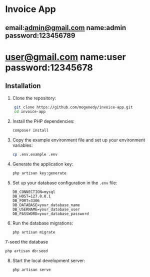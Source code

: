# Invoice App

email:admin@gmail.com
name:admin
password:123456789
---
user@gmail.com
name:user
password:12345678
====================
## Installation
1. Clone the repository:
```bash
    git clone https://github.com/mogenedy/invoice-app.git
    cd invoice-app
```
2. Install the PHP dependencies:

    ```bash
    composer install
    ```

3. Copy the example environment file and set up your environment variables:

    ```bash
    cp .env.example .env
    ```
4. Generate the application key:

    ```bash
    php artisan key:generate
    ```

5. Set up your database configuration in the `.env` file:

    ```plaintext
    DB_CONNECTION=mysql
    DB_HOST=127.0.0.1
    DB_PORT=3306
    DB_DATABASE=your_database_name
    DB_USERNAME=your_database_user
    DB_PASSWORD=your_database_password
    ```

6. Run the database migrations:

    ```bash
    php artisan migrate
    ```


7-seed the database
```bash
php artisan db:seed
```
8. Start the local development server:

    ```bash
    php artisan serve
    ```
